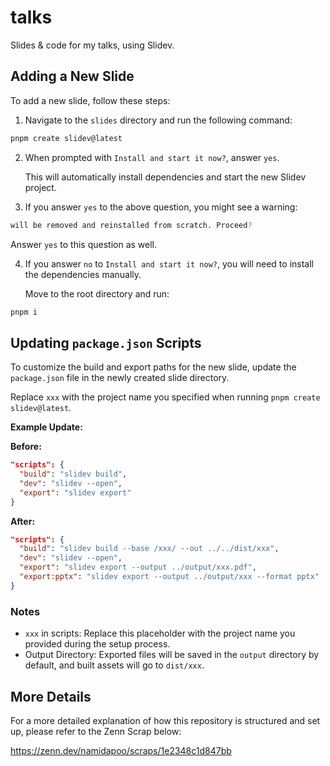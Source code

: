 # talks

Slides & code for my talks, using Slidev.

## Adding a New Slide

To add a new slide, follow these steps:

1. Navigate to the `slides` directory and run the following command:

```sh
pnpm create slidev@latest
```

2. When prompted with `Install and start it now?`, answer `yes`.

   This will automatically install dependencies and start the new Slidev project.

3. If you answer `yes` to the above question, you might see a warning:

```sh
will be removed and reinstalled from scratch. Proceed?
```

Answer `yes` to this question as well.

4. If you answer `no` to `Install and start it now?`, you will need to install the dependencies manually.

   Move to the root directory and run:

```sh
pnpm i
```

## Updating `package.json` Scripts

To customize the build and export paths for the new slide, update the `package.json` file in the newly created slide directory.

Replace `xxx` with the project name you specified when running `pnpm create slidev@latest`.

**Example Update:**

**Before:**

```json
"scripts": {
  "build": "slidev build",
  "dev": "slidev --open",
  "export": "slidev export"
}
```

**After:**

```json
"scripts": {
  "build": "slidev build --base /xxx/ --out ../../dist/xxx",
  "dev": "slidev --open",
  "export": "slidev export --output ../output/xxx.pdf",
  "export:pptx": "slidev export --output ../output/xxx --format pptx"
}
```

### Notes

- `xxx` in scripts: Replace this placeholder with the project name you provided during the setup process.
- Output Directory: Exported files will be saved in the `output` directory by default, and built assets will go to `dist/xxx`.

## More Details

For a more detailed explanation of how this repository is structured and set up, please refer to the Zenn Scrap below:

https://zenn.dev/namidapoo/scraps/1e2348c1d847bb
